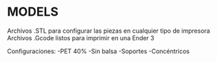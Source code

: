MODELS
====

Archivos .STL para configurar las piezas en cualquier tipo de impresora
Archivos .Gcode listos para imprimir en una Ender 3

Configuraciones:
-PET 40%
-Sin balsa
-Soportes -Concéntricos